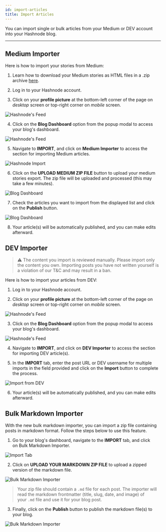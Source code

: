```yaml
---
id: import-articles
title: Import Articles
---
```


You can import single or bulk articles from your Medium or DEV account into your Hashnode blog.

---

## Medium Importer

Here is how to import your stories from Medium:

1. Learn how to download your Medium stories as HTML files in a .zip archive [here](https://help.medium.com/hc/en-us/articles/115004745787-Download-your-information).

2. Log in to your Hashnode account.

3. Click on your **profile picture** at the bottom-left corner of the page on *desktop* screen or top-right corner on *mobile* screen.

![Hashnode's Feed](https://cdn.hashnode.com/res/hashnode/image/upload/v1600711465204/4Mb1R5qj8.png?auto=compress)

4. Click on the **Blog Dashboard** option from the popup modal to access your blog's dashboard.

![Hashnode's Feed](https://cdn.hashnode.com/res/hashnode/image/upload/v1601380906521/1QhsZ20tP.png?auto=compress)

5. Navigate to **IMPORT**, and click on **Medium Importer** to access the section for importing Medium articles.

![Hashnode Import](https://cdn.hashnode.com/res/hashnode/image/upload/v1611055843007/3Js80onru.png?auto=compress)

6. Click on the **UPLOAD MEDIUM ZIP FILE** button to upload your medium stories export. The zip file will be uploaded and processed (this may take a few minutes).

![Blog Dashboard](https://cdn.hashnode.com/res/hashnode/image/upload/v1611057834660/jJ5eQh8N0.png?auto=compress)

7. Check the articles you want to import from the displayed list and click on the **Publish** button.

![Blog Dashboard](https://cdn.hashnode.com/res/hashnode/image/upload/v1611058306311/X4dQDG2wg.png?auto=compress)

8. Your article(s) will be automatically published, and you can make edits afterward.

## DEV Importer

> ⚠️ The content you import is reviewed manually. Please import only the content you own. Importing posts you have not written yourself is a violation of our T&C and may result in a ban.

Here is how to import your articles from DEV:

1. Log in to your Hashnode account.

2. Click on your **profile picture** at the bottom-left corner of the page on *desktop* screen or top-right corner on *mobile* screen.

![Hashnode's Feed](https://cdn.hashnode.com/res/hashnode/image/upload/v1600711465204/4Mb1R5qj8.png?auto=compress)

3. Click on the **Blog Dashboard** option from the popup modal to access your blog's dashboard.

![Hashnode's Feed](https://cdn.hashnode.com/res/hashnode/image/upload/v1601380906521/1QhsZ20tP.png?auto=compress)

4. Navigate to **IMPORT**, and click on **DEV Importer** to access the section for importing DEV article(s). 

5. In the **IMPORT** tab, enter the post URL or DEV username for multiple imports in the field provided and click on the **Import** button to complete the process.

![Import from DEV](https://cdn.hashnode.com/res/hashnode/image/upload/v1611058663876/MWFXkPUUB.png?auto=compress)

6. Your article(s) will be automatically published, and you can make edits afterward.

## Bulk Markdown Importer

With the new bulk markdown importer, you can import a zip file containing posts in markdown format. Follow the steps below to use this feature.

1. Go to your blog's dashboard, navigate to the **IMPORT** tab, and click on Bulk Markdown Importer.

![Import Tab](https://cdn.hashnode.com/res/hashnode/image/upload/v1608287241440/hwGTtCTR6.png)

2. Click on **UPLOAD YOUR MARKDOWN ZIP FILE** to upload a zipped version of the markdown file.

![Bulk Markdown Importer](https://cdn.hashnode.com/res/hashnode/image/upload/v1608287438623/7960gsZzq.png)

> Your zip file should contain a `.md` file for each post. The importer will read the markdown frontmatter (title, slug, date, and image) of your `.md` file and use it for your blog post.

3. Finally, click on the **Publish** button to publish the markdown file(s) to your blog.

![Bulk Markdown Importer](https://cdn.hashnode.com/res/hashnode/image/upload/v1608288165414/nWUcJCZmG.png)